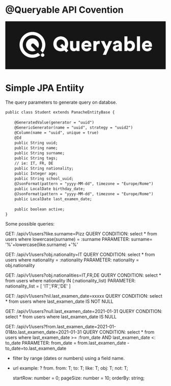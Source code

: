 # @Queryable API Covention

<img src="docs/queryable.png"><br/>

# Simple JPA Entiity

The query parameters to generate query on databse.

```
public class Student extends PanacheEntityBase {

    @GeneratedValue(generator = "uuid")
    @GenericGenerator(name = "uuid", strategy = "uuid2")
    @Column(name = "uuid", unique = true)
    @Id
    public String uuid;
    public String name;
    public String surname;
    public String tags;
    // ie: IT, FR, DE
    public String nationality;
    public Integer age;
    public String school_uuid;
    @JsonFormat(pattern = "yyyy-MM-dd", timezone = "Europe/Rome")
    public LocalDate birthday_date;
    @JsonFormat(pattern = "yyyy-MM-dd", timezone = "Europe/Rome")
    public LocalDate last_examen_date;
    
    public boolean active;
}
```
Some possible queries:

GET: /api/v1/users?like.surname=Pizz
QUERY CONDITION: select * from users where lowercase(surname) = :surname 
PARAMETER: surname= '%'+lowercase(like.surname) +'%'

GET: /api/v1/users?obj.nationality=IT
QUERY CONDITION: select * from users where nationality = :nationality 
PARAMETER: nationality = obj.nationality

GET: /api/v1/users?obj.nationalities=IT,FR,DE
QUERY CONDITION: select * from users where nationality IN (:nationality_list)
PARAMETER: nationality_list = [ 'IT','FR','DE' ]

GET: /api/v1/users?nil.last_examen_date=xxxxx
QUERY CONDITION: select * from users where last_examen_date IS NOT NULL

GET: /api/v1/users?null.last_examen_date=2021-01-31
QUERY CONDITION: select * from users where last_examen_date IS NULL

GET: /api/v1/users?from.last_examen_date=2021-01-01&to.last_examen_date=2021-01-31
QUERY CONDITION: select * from users where last_examen_date >= :from_date AND last_examen_date <: to_date
PARAMETER: from_date = from.last_examen_date - to_date=to.last_examen_date


- filter by range (dates or numbers) using a field name.
- url example: ? from.
    from: T;
    to: T;
    like: T;
    obj: T;
    not: T;

    startRow: number = 0;
    pageSize: number = 10;
    orderBy: string;
